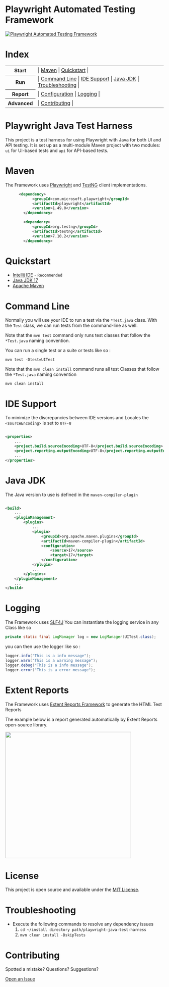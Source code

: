 # Playwright Automated Testing Framework

[![Playwright Automated Testing Framework](https://github.com/cmccarthyIrl/playwright-java-test-harness/actions/workflows/run.yml/badge.svg)](https://github.com/cmccarthyIrl/playwright-java-test-harness/actions/workflows/run.yml)

# Index
<table> 
<tr>
  <th>Start</th>
  <td>
    | <a href="#maven">Maven</a> 
    | <a href="#quickstart">Quickstart</a> | 
  </td>
</tr>
<tr>
  <th>Run</th>
  <td>
     | <a href="#command-line">Command Line</a>
    | <a href="#ide-support">IDE Support</a>    
    | <a href="#java-jdk">Java JDK</a>    
    | <a href="#troubleshooting">Troubleshooting</a>    |
  </td>
</tr>
<tr>
  <th>Report</th> 
  <td>
     | <a href="#configuration">Configuration</a>
    | <a href="#logging">Logging</a> |
  </td>
</tr>
<tr>
  <th>Advanced</th>
  <td>
    | <a href="#contributing">Contributing</a> |
    </td>
</tr>
</table>

# Playwright Java Test Harness

This project is a test harness for using Playwright with Java for both UI and API testing. It is set up as a multi-module Maven project with two modules: `ui` for UI-based tests and `api` for API-based tests.

# Maven

The Framework uses [Playwright](https://spring.io/guides/gs/testing-web/) and [TestNG](https://testng.org/) client implementations.

```xml
      <dependency>
            <groupId>com.microsoft.playwright</groupId>
            <artifactId>playwright</artifactId>
            <version>1.49.0</version>
        </dependency>

        <dependency>
            <groupId>org.testng</groupId>
            <artifactId>testng</artifactId>
            <version>7.10.2</version>
        </dependency>
```

# Quickstart

- [Intellij IDE](https://www.jetbrains.com/idea/) - `Recommended`
- [Java JDK 17](https://jdk.java.net/java-se-ri/11)
- [Apache Maven](https://maven.apache.org/docs/3.6.3/release-notes.html)

# Command Line

Normally you will use your IDE to run a test via the `*Test.java` class. With the `Test` class,
we can run tests from the command-line as well.

Note that the `mvn test` command only runs test classes that follow the `*Test.java` naming convention.

You can run a single test or a suite or tests like so :

```
mvn test -Dtest=UITest
```

Note that the `mvn clean install` command runs all test Classes that follow the `*Test.java` naming convention

```
mvn clean install
```

# IDE Support

To minimize the discrepancies between IDE versions and Locales the `<sourceEncoding>` is set to `UTF-8`

```xml

<properties>
    ...
    <project.build.sourceEncoding>UTF-8</project.build.sourceEncoding>
    <project.reporting.outputEncoding>UTF-8</project.reporting.outputEncoding>
    ...
</properties>
```

# Java JDK

The Java version to use is defined in the `maven-compiler-plugin`

```xml

<build>
    ...
    <pluginManagement>
        <plugins>
            ...
            <plugin>
                <groupId>org.apache.maven.plugins</groupId>
                <artifactId>maven-compiler-plugin</artifactId>
                <configuration>
                    <source>17</source>
                    <target>17</target>
                </configuration>
            </plugin>
            ...
        </plugins>
    </pluginManagement>
    ...
</build>
```

# Logging

The Framework uses [SLF4J](https://www.slf4j.org/) You can instantiate the logging service in any Class
like so

```java
private static final LogManager log = new LogManager(UITest.class);
```

you can then use the logger like so :

```java
logger.info("This is a info message");
logger.warn("This is a warning message");
logger.debug("This is a info message");
logger.error("This is a error message");
```


# Extent Reports

The Framework uses [Extent Reports Framework](https://extentreports.com/) to generate the HTML Test Reports

The example below is a report generated automatically by Extent Reports open-source library.

<img src="https://github.com/cmccarthyIrl/playwright-java-test-harness/blob/main/common/src/main/resources/demo/extent-report.jpg" height="400px"/>


# License
This project is open source and available under the [MIT License](https://github.com/cmccarthyIrl/playwright-java-test-harness/blob/main/LICENSE).

# Troubleshooting

- Execute the following commands to resolve any dependency issues
    1. `cd ~/install directory path/playwright-java-test-harness`
    2. `mvn clean install -DskipTests`

# Contributing

Spotted a mistake? Questions? Suggestions?

[Open an Issue](https://github.com/cmccarthyIrl/playwright-java-test-harness/issues)

